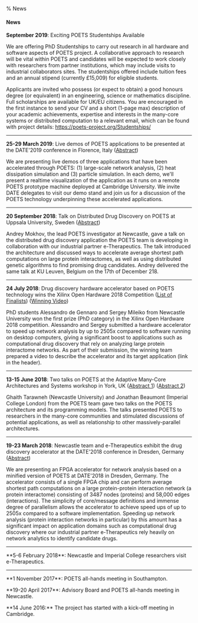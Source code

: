 % News

#### News

**September 2019**: Exciting POETS Studentships Available

We are offering PhD Studentships to carry out research in all hardware and software aspects of POETS project. A collaborative approach to research will be vital within POETS and candidates will be expected to work closely with researchers from partner institutions, which may include visits to industrial collaborators sites. The studentships offered include tuition fees and an annual stipend (currently £15,009) for eligible students.

Applicants are invited who possess (or expect to obtain) a good honours degree (or equivalent) in an engineering, science or mathematics discipline. Full scholarships are available for UK/EU citizens. You are encouraged in the first instance to send your CV and a short (1-page max) description of your academic achievements, expertise and interests in the many-core systems or distributed computation to a relevant email, which can be found with project details: https://poets-project.org/Studentships/

---

**25-29 March 2019**: Live demos of POETS applications to be presented at the
DATE'2019 conference in Florence, Italy
([Abstract](/download/poets-date-2019-demo-abstract.pdf))

We are presenting live demos of three applications that have been accelerated
through POETS: (1) large-scale network analysis, (2) heat dissipation
simulation and (3) particle simulation. In each demo, we'll present a realtime
visualization of the application as it runs on a remote POETS prototype
machine deployed at Cambridge University. We invite DATE delegates to visit
our demo stand and join us for a discussion of the POETS technology
underpinning these accelerated applications.

---

**20 September 2018**: Talk on Distributed Drug Discovery on POETS at Uppsala
University, Sweden
([Abstract](http://www.it.uu.se/research/computer_systems/seminars/180920))

Andrey Mokhov, the lead POETS investigator at Newcastle, gave a talk on the
distributed drug discovery application the POETS team is developing in
collaboration with our industrial partner e-Therapeutics. The talk introduced
the architecture and discussed ways to accelerate average shortest path
computations on large protein interactomes, as well as using distributed
genetic algorithms to find promising drug candidates. Andrey delivered the
same talk at KU Leuven, Belgium on the 17th of December 218.

---

**24 July 2018**: Drug discovery hardware accelerator based on POETS
technology wins the Xilinx Open Hardware 2018 Competition
([List of Finalists](http://www.openhw.eu/2018-finalists.html))
([Winning Video](https://www.youtube.com/watch?v=Z2w0hiHY3Us))

PhD students Alessandro de Gennaro and Sergey Mileiko from Newcastle
University won the first prize (PhD category) in the Xilinx Open Hardware 2018
competition. Alessandro and Sergey submitted a hardware accelerator to speed
up network analysis by up to 2505x compared to software running on desktop
computers, giving a significant boost to applications such as computational
drug discovery that rely on analyzing large protein interactome networks. As
part of their submission, the winning team prepared a video to describe the
accelerator and its target application (link in the header).

---

**13-15 June 2018**: Two talks on POETS at the Adaptive Many-Core Architectures and
Systems workshop in York, UK
([Abstract 1](/download/poets-many-core-workshop-2018-abstract-a.pdf))
([Abstract 2](/download/poets-many-core-workshop-2018-abstract-b.pdf))

Ghaith Tarawneh (Newcastle University) and Jonathan Beaumont (Imperial College
London) from the POETS team gave two talks on the POETS architecture and its
programming models. The talks presented POETS to researchers in the many-core
communities and stimulated discussions of potential applications, as well as
relationship to other massively-parallel architectures.

---

**19-23 March 2018**: Newcastle team and e-Therapeutics exhibit the drug
discovery accelerator at the DATE'2018 conference in Dresden, Germany
([Abstract](/download/poets-date-2018-demo-abstract.pdf))

We are presenting an FPGA accelerator for network analysis based on a minified
version of POETS at DATE'2018 in Dresden, Germany. The accelerator consists of
a single FPGA chip and can perform average shortest path computations on a
large protein-protein interaction network (a protein interactome) consisting
of 3487 nodes (proteins) and 58,000 edges (interactions). The simplicity of
core/message definitions and immense degree of parallelism allows the
accelerator to achieve speed ups of up to 2505x compared to a software
implementation. Speeding up network analysis (protein interaction networks in
particular) by this amount has a significant impact on application domains
such as computational drug discovery where our industrial partner
e-Therapeutics rely heavily on network analytics to identify candidate drugs.



---

<p>**5-6 February 2018**: Newcastle and Imperial College researchers visit
e-Therapeutics.</p>

---

<p>**1 November 2017**: POETS all-hands meeting in Southampton.</p>

<p>**19-20 April 2017**: Advisory Board and POETS all-hands meeting in Newcastle.</p>

<p>**14 June 2016:** The project has started with a kick-off meeting in Cambridge.</p>
